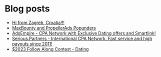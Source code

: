 # Blog posts
<!-- BLOG-POST-LIST:START -->
- [Hi from Zagreb, Croatia!!!](https://afflift.com/f/threads/hi-from-zagreb-croatia.10315/)
- [MaxBounty and PropellerAds Popunders](https://afflift.com/f/threads/maxbounty-and-propellerads-popunders.10320/)
- [AdsEmpire - CPA Network with Exclusive Dating offers and Smartlink!](https://afflift.com/f/threads/adsempire-cpa-network-with-exclusive-dating-offers-and-smartlink.6820/)
- [Serious.Partners - International CPA Network. Fast service and high payouts since 2011!](https://afflift.com/f/threads/serious-partners-international-cpa-network-fast-service-and-high-payouts-since-2011.10141/)
- [$2023 Follow Along Contest - Dating](https://afflift.com/f/threads/2023-follow-along-contest-dating.10296/)
<!-- BLOG-POST-LIST:END -->
